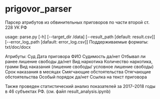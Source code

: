 # prigovor_parser
Парсер атрибутов из обвинительных приговоров по части второй ст. 228 УК РФ

usage: parse.py [-h] [--target_dir /data] [--result_path [default: result.csv]] [--error_log_path [dafault: error_log.csv]]
Поддерживаемые форматы: txt/doc/docx


Атрибуты:
  Суд
  Дата приговора
  ФИО
  Судимость да/нет
  Отбывал ли ранее лишение свободы да/нет
  Вид наркотика
  Количество наркотика, грамм
  Вид наказания (лишение свободы/ условное лишение свободы)
  Срок наказания в месяцах
  Смягчающие обстоятельства
  Отягчающие обстоятельства
  Особый порядок да/нет
  Ссылка на текст приговора


Также проведен статистический анализ показателей за 2017–2018 годы в 46 субъектах РФ.
(см. файл result_analysis.ipynb)


